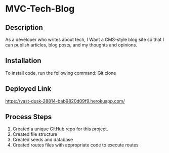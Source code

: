 # MVC-Tech-Blog

## Description

As a developer who writes about tech, I Want a CMS-style blog site so that I can publish articles, blog posts, and my thoughts and opinions.

## Installation

To install code, run the following command:
Git clone <paste SSH key>

## Deployed Link

https://vast-dusk-28814-bab9820d09f9.herokuapp.com/

## Process Steps

1. Created a unique GitHub repo for this project.
2. Created file structure
3. Created seeds and database
4. Created routes files with appropriate code to execute routes
